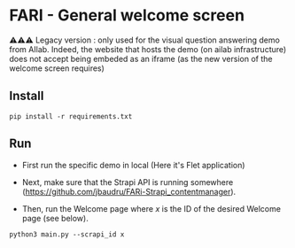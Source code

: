 # FARI - General welcome screen
⚠️⚠️⚠️ Legacy version : only used for the visual question answering demo from AIlab. Indeed, the website that hosts the demo (on ailab infrastructure) does not accept being embeded as an iframe (as the new version of the welcome screen requires)
## Install
```
pip install -r requirements.txt
```
## Run
- First run the specific demo in local (Here it's Flet application)

- Next, make sure that the Strapi API is running somewhere (https://github.com/jbaudru/FARi-Strapi_contentmanager).

- Then, run the Welcome page where *x* is the ID of the desired Welcome page (see below). 
```
python3 main.py --scrapi_id x
```

